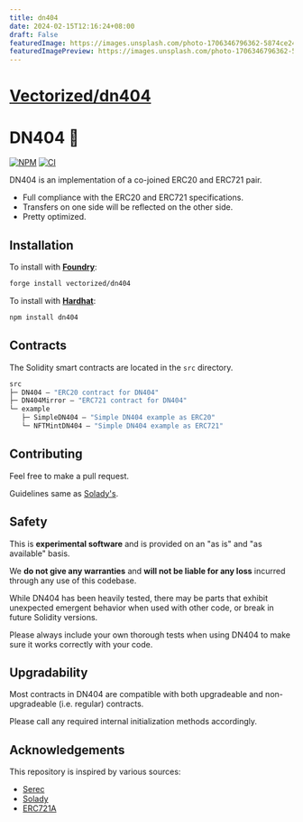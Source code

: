 ```yaml
---
title: dn404
date: 2024-02-15T12:16:24+08:00
draft: False
featuredImage: https://images.unsplash.com/photo-1706346796362-5874ce24ae9b?ixid=M3w0NjAwMjJ8MHwxfHJhbmRvbXx8fHx8fHx8fDE3MDc5NzA1NTJ8&ixlib=rb-4.0.3
featuredImagePreview: https://images.unsplash.com/photo-1706346796362-5874ce24ae9b?ixid=M3w0NjAwMjJ8MHwxfHJhbmRvbXx8fHx8fHx8fDE3MDc5NzA1NTJ8&ixlib=rb-4.0.3
---
```


# [Vectorized/dn404](https://github.com/Vectorized/dn404)

# DN404 🥜

[![NPM][npm-shield]][npm-url]
[![CI][ci-shield]][ci-url]

DN404 is an implementation of a co-joined ERC20 and ERC721 pair.

- Full compliance with the ERC20 and ERC721 specifications.
- Transfers on one side will be reflected on the other side.
- Pretty optimized.

## Installation

To install with [**Foundry**](https://github.com/gakonst/foundry):

```sh
forge install vectorized/dn404
```

To install with [**Hardhat**](https://github.com/nomiclabs/hardhat):

```sh
npm install dn404
```

## Contracts

The Solidity smart contracts are located in the `src` directory.

```ml
src
├─ DN404 — "ERC20 contract for DN404"
├─ DN404Mirror — "ERC721 contract for DN404"
└─ example
   ├─ SimpleDN404 — "Simple DN404 example as ERC20"
   └─ NFTMintDN404 — "Simple DN404 example as ERC721"
```

## Contributing

Feel free to make a pull request.

Guidelines same as [Solady's](https://github.com/Vectorized/solady/issues/19).

## Safety

This is **experimental software** and is provided on an "as is" and "as available" basis.

We **do not give any warranties** and **will not be liable for any loss** incurred through any use of this codebase.

While DN404 has been heavily tested, there may be parts that exhibit unexpected emergent behavior when used with other code, or break in future Solidity versions.

Please always include your own thorough tests when using DN404 to make sure it works correctly with your code.

## Upgradability

Most contracts in DN404 are compatible with both upgradeable and non-upgradeable (i.e. regular) contracts.

Please call any required internal initialization methods accordingly.

## Acknowledgements

This repository is inspired by various sources:

- [Serec](https://twitter.com/SerecThunderson)
- [Solady](https://github.com/vectorized/solady)
- [ERC721A](https://github.com/chiru-labs/ERC721A)

[npm-shield]: https://img.shields.io/npm/v/dn404.svg
[npm-url]: https://www.npmjs.com/package/dn404

[ci-shield]: https://img.shields.io/github/actions/workflow/status/vectorized/dn404/ci.yml?branch=main&label=build
[ci-url]: https://github.com/vectorized/dn404/actions/workflows/ci.yml
